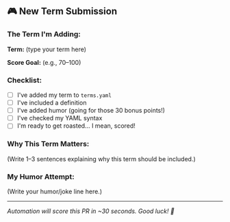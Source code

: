 <!-- 
Create this file at: .github/pull_request_template.md
This template appears automatically when someone creates a PR
-->

## 🎮 New Term Submission

### The Term I'm Adding:
**Term:** (type your term here)

**Score Goal:** (e.g., 70–100)

### Checklist:
- [ ] I've added my term to `terms.yaml`
- [ ] I've included a definition
- [ ] I've added humor (going for those 30 bonus points!)
- [ ] I've checked my YAML syntax
- [ ] I'm ready to get roasted... I mean, scored!

### Why This Term Matters:
(Write 1–3 sentences explaining why this term should be included.)

### My Humor Attempt:
(Write your humor/joke line here.)

---
*Automation will score this PR in ~30 seconds. Good luck! 🎲*